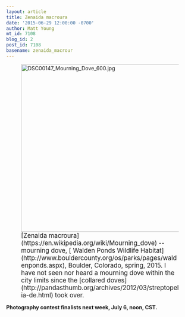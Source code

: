 ```yaml
---
layout: article
title: Zenaida macroura
date: '2015-06-29 12:00:00 -0700'
author: Matt Young
mt_id: 7108
blog_id: 2
post_id: 7108
basename: zenaida_macrour
---
```

<figure>
<img src="http://pandasthumb.org/archives/2015/06/28/DSC00147_Mourning_Dove_600.jpg" alt="DSC00147_Mourning_Dove_600.jpg" width="600" height="450" />
<figcaption markdown="span">
<big>[Zenaida macroura](https://en.wikipedia.org/wiki/Mourning_dove) -- mourning dove, [  Walden Ponds Wildlife Habitat](http://www.bouldercounty.org/os/parks/pages/waldenponds.aspx), Boulder, Colorado, spring, 2015. I have not seen nor heard a mourning dove within the city limits since the [collared doves](http://pandasthumb.org/archives/2012/03/streptopelia-de.html) took over.</big>

</figcaption>
</figure>


**Photography contest finalists next week, July 6, noon, CST.**
